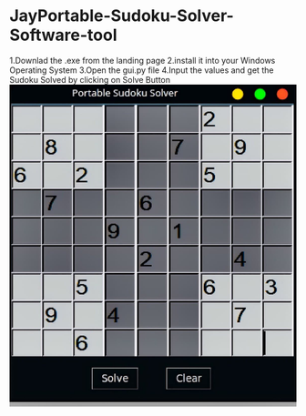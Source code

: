 # JayPortable-Sudoku-Solver-Software-tool
1.Downlad the .exe from the landing page
2.install it into your Windows Operating System
3.Open the gui.py file
4.Input the values and get the Sudoku Solved by clicking on Solve Button
![Screenshot](sudokuthumb.jpg)

